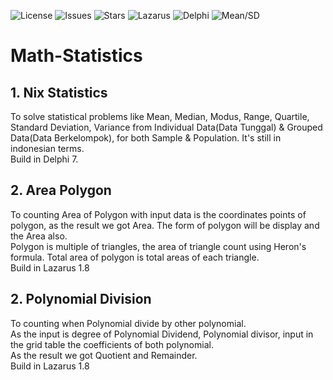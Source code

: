![License](https://img.shields.io/github/license/nix97/math-statistics)
![Issues](https://img.shields.io/github/issues/nix97/math-statistics)
![Stars](https://img.shields.io/github/stars/nix97/math-statistics)
![Lazarus](https://img.shields.io/badge/Built%20with-Lazarus-blue?logo=pascal)
![Delphi](https://img.shields.io/badge/Language-Delphi-EA1F63?logo=delphi&logoColor=white)
![Mean/SD](https://img.shields.io/badge/Statistics-Mean%20%7C%20SD%20%7C%20Var-blue)

# Math-Statistics
## 1. Nix Statistics
To solve statistical problems like Mean, Median, Modus, Range, Quartile, Standard Deviation, Variance from Individual Data(Data Tunggal) & Grouped Data(Data Berkelompok), for both Sample & Population. It's still in indonesian terms.<br>
Build in Delphi 7.<br>
## 2. Area Polygon
To counting Area of Polygon with input data is the coordinates points of polygon, as the result we got Area. The form of polygon will be display and the Area also.<br>
Polygon is multiple of triangles, the area of triangle count using Heron's formula. Total area of polygon is total areas of each triangle.<br> 
Build in Lazarus 1.8<br>
## 2. Polynomial Division
To counting when Polynomial divide by other polynomial.<br>
As the input is degree of Polynomial Dividend, Polynomial divisor, input in the grid table the coefficients of both polynomial.<br>
As the result we got Quotient and Remainder.<br> 
Build in Lazarus 1.8<br>
